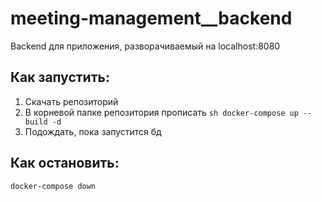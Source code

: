 # meeting-management__backend
Backend для приложения, разворачиваемый на localhost:8080

## Как запустить:
1. Скачать репозиторий
2. В корневой папке репозитория прописать ```sh docker-compose up --build -d ```
3. Подождать, пока запустится бд

## Как остановить:
```sh
docker-compose down
```
